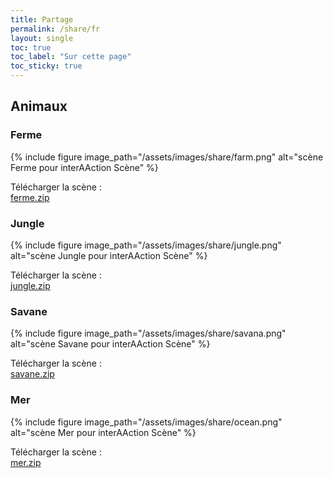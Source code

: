 ```yaml
---
title: Partage
permalink: /share/fr
layout: single
toc: true
toc_label: "Sur cette page"
toc_sticky: true
---
```


## Animaux

### Ferme

{% include figure image_path="/assets/images/share/farm.png" alt="scène Ferme pour interAAction Scène" %}

Télécharger la scène : <br>
<i class='fas fa-hand-point-right'></i> [ferme.zip](https://github.com/Noars/InteraactionScene/files/7225530/ferme.zip)

### Jungle

{% include figure image_path="/assets/images/share/jungle.png" alt="scène Jungle pour interAAction Scène" %}

Télécharger la scène : <br>
<i class='fas fa-hand-point-right'></i> [jungle.zip](https://github.com/Noars/InteraactionScene/files/7225548/jungle.zip)

### Savane

{% include figure image_path="/assets/images/share/savana.png" alt="scène Savane pour interAAction Scène" %}

Télécharger la scène : <br>
<i class='fas fa-hand-point-right'></i> [savane.zip](https://github.com/Noars/InteraactionScene/files/7225551/savane.zip)

### Mer

{% include figure image_path="/assets/images/share/ocean.png" alt="scène Mer pour interAAction Scène" %}

Télécharger la scène : <br>
<i class='fas fa-hand-point-right'></i> [mer.zip](https://github.com/Noars/InteraactionScene/files/7225560/mer.zip)
